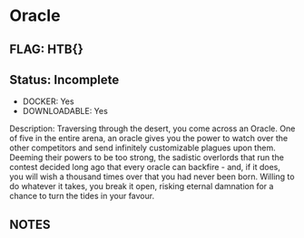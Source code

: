 # Oracle

## FLAG: HTB{}

## Status: Incomplete

+ DOCKER: Yes
+ DOWNLOADABLE: Yes

Description: Traversing through the desert, you come across an Oracle. One of five in the entire arena, an oracle gives you the power to watch over the other competitors and send infinitely customizable plagues upon them. Deeming their powers to be too strong, the sadistic overlords that run the contest decided long ago that every oracle can backfire - and, if it does, you will wish a thousand times over that you had never been born. Willing to do whatever it takes, you break it open, risking eternal damnation for a chance to turn the tides in your favour.

## NOTES
